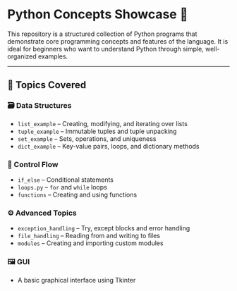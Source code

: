 # Python Concepts Showcase 🚀

This repository is a structured collection of Python programs that demonstrate core programming concepts and features of the language. It is ideal for beginners who want to understand Python through simple, well-organized examples.

---

## 🧠 Topics Covered

### 🗃️ Data Structures
- `list_example` – Creating, modifying, and iterating over lists
- `tuple_example` – Immutable tuples and tuple unpacking
- `set_example` – Sets, operations, and uniqueness
- `dict_example` – Key-value pairs, loops, and dictionary methods

### 🔄 Control Flow
- `if_else` – Conditional statements
- `loops.py` – `for` and `while` loops
- `functions` – Creating and using functions

### ⚙️ Advanced Topics
- `exception_handling` – Try, except blocks and error handling
- `file_handling` – Reading from and writing to files
- `modules` – Creating and importing custom modules

### 🖼️ GUI
-   A basic graphical interface using Tkinter


